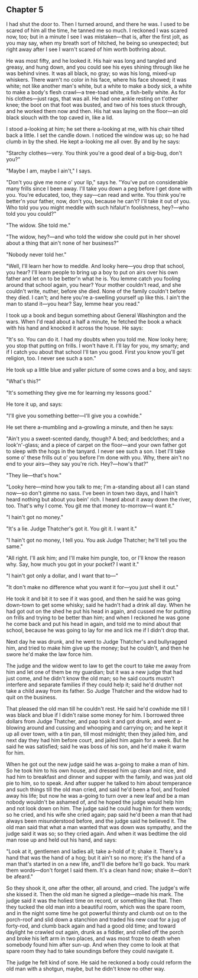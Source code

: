 Chapter 5
-----------------
I had shut the door to. Then I turned around, and there he was. I used to be scared of him all the time, he tanned me so much. I reckoned I was scared now, too; but in a minute I see I was mistaken—that is, after the first jolt, as you may say, when my breath sort of hitched, he being so unexpected; but right away after I see I warn't scared of him worth bothring about.

He was most fifty, and he looked it. His hair was long and tangled and greasy, and hung down, and you could see his eyes shining through like he was behind vines. It was all black, no gray; so was his long, mixed-up whiskers. There warn't no color in his face, where his face showed; it was white; not like another man's white, but a white to make a body sick, a white to make a body's flesh crawl—a tree-toad white, a fish-belly white. As for his clothes—just rags, that was all. He had one ankle resting on t'other knee; the boot on that foot was busted, and two of his toes stuck through, and he worked them now and then. His hat was laying on the floor—an old black slouch with the top caved in, like a lid.

I stood a-looking at him; he set there a-looking at me, with his chair tilted back a little. I set the candle down. I noticed the window was up; so he had clumb in by the shed. He kept a-looking me all over. By and by he says:

"Starchy clothes—very. You think you're a good deal of a big-bug, don't you?"

"Maybe I am, maybe I ain't," I says.

"Don't you give me none o' your lip," says he. "You've put on considerable many frills since I been away. I'll take you down a peg before I get done with you. You're educated, too, they say—can read and write. You think you're better'n your father, now, don't you, because he can't? I'll take it out of you. Who told you you might meddle with such hifalut'n foolishness, hey?—who told you you could?"

"The widow. She told me."

"The widow, hey?—and who told the widow she could put in her shovel about a thing that ain't none of her business?"

"Nobody never told her."

"Well, I'll learn her how to meddle. And looky here—you drop that school, you hear? I'll learn people to bring up a boy to put on airs over his own father and let on to be better'n what he is. You lemme catch you fooling around that school again, you hear? Your mother couldn't read, and she couldn't write, nuther, before she died. None of the family couldn't before they died. I can't; and here you're a-swelling yourself up like this. I ain't the man to stand it—you hear? Say, lemme hear you read."

I took up a book and begun something about General Washington and the wars. When I'd read about a half a minute, he fetched the book a whack with his hand and knocked it across the house. He says:

"It's so. You can do it. I had my doubts when you told me. Now looky here; you stop that putting on frills. I won't have it. I'll lay for you, my smarty; and if I catch you about that school I'll tan you good. First you know you'll get religion, too. I never see such a son."

He took up a little blue and yaller picture of some cows and a boy, and says:

"What's this?"

"It's something they give me for learning my lessons good."

He tore it up, and says:

"I'll give you something better—I'll give you a cowhide."

He set there a-mumbling and a-growling a minute, and then he says:

"Ain't you a sweet-scented dandy, though? A bed; and bedclothes; and a look'n'-glass; and a piece of carpet on the floor—and your own father got to sleep with the hogs in the tanyard. I never see such a son. I bet I'll take some o' these frills out o' you before I'm done with you. Why, there ain't no end to your airs—they say you're rich. Hey?—how's that?"

"They lie—that's how."

"Looky here—mind how you talk to me; I'm a-standing about all I can stand now—so don't gimme no sass. I've been in town two days, and I hain't heard nothing but about you bein' rich. I heard about it away down the river, too. That's why I come. You git me that money to-morrow—I want it."

"I hain't got no money."

"It's a lie. Judge Thatcher's got it. You git it. I want it."

"I hain't got no money, I tell you. You ask Judge Thatcher; he'll tell you the same."

"All right. I'll ask him; and I'll make him pungle, too, or I'll know the reason why. Say, how much you got in your pocket? I want it."

"I hain't got only a dollar, and I want that to—"

"It don't make no difference what you want it for—you just shell it out."

He took it and bit it to see if it was good, and then he said he was going down-town to get some whisky; said he hadn't had a drink all day. When he had got out on the shed he put his head in again, and cussed me for putting on frills and trying to be better than him; and when I reckoned he was gone he come back and put his head in again, and told me to mind about that school, because he was going to lay for me and lick me if I didn't drop that.

Next day he was drunk, and he went to Judge Thatcher's and bullyragged him, and tried to make him give up the money; but he couldn't, and then he swore he'd make the law force him.

The judge and the widow went to law to get the court to take me away from him and let one of them be my guardian; but it was a new judge that had just come, and he didn't know the old man; so he said courts mustn't interfere and separate families if they could help it; said he'd druther not take a child away from its father. So Judge Thatcher and the widow had to quit on the business.

That pleased the old man till he couldn't rest. He said he'd cowhide me till I was black and blue if I didn't raise some money for him. I borrowed three dollars from Judge Thatcher, and pap took it and got drunk, and went a-blowing around and cussing and whooping and carrying on; and he kept it up all over town, with a tin pan, till most midnight; then they jailed him, and next day they had him before court, and jailed him again for a week. But he said he was satisfied; said he was boss of his son, and he'd make it warm for him.

When he got out the new judge said he was a-going to make a man of him. So he took him to his own house, and dressed him up clean and nice, and had him to breakfast and dinner and supper with the family, and was just old pie to him, so to speak. And after supper he talked to him about temperance and such things till the old man cried, and said he'd been a fool, and fooled away his life; but now he was a-going to turn over a new leaf and be a man nobody wouldn't be ashamed of, and he hoped the judge would help him and not look down on him. The judge said he could hug him for them words; so he cried, and his wife she cried again; pap said he'd been a man that had always been misunderstood before, and the judge said he believed it. The old man said that what a man wanted that was down was sympathy, and the judge said it was so; so they cried again. And when it was bedtime the old man rose up and held out his hand, and says:

"Look at it, gentlemen and ladies all; take a-hold of it; shake it. There's a hand that was the hand of a hog; but it ain't so no more; it's the hand of a man that's started in on a new life, and'll die before he'll go back. You mark them words—don't forget I said them. It's a clean hand now; shake it—don't be afeard."

So they shook it, one after the other, all around, and cried. The judge's wife she kissed it. Then the old man he signed a pledge—made his mark. The judge said it was the holiest time on record, or something like that. Then they tucked the old man into a beautiful room, which was the spare room, and in the night some time he got powerful thirsty and clumb out on to the porch-roof and slid down a stanchion and traded his new coat for a jug of forty-rod, and clumb back again and had a good old time; and toward daylight he crawled out again, drunk as a fiddler, and rolled off the porch and broke his left arm in two places, and was most froze to death when somebody found him after sun-up. And when they come to look at that spare room they had to take soundings before they could navigate it.

The judge he felt kind of sore. He said he reckoned a body could reform the old man with a shotgun, maybe, but he didn't know no other way.
